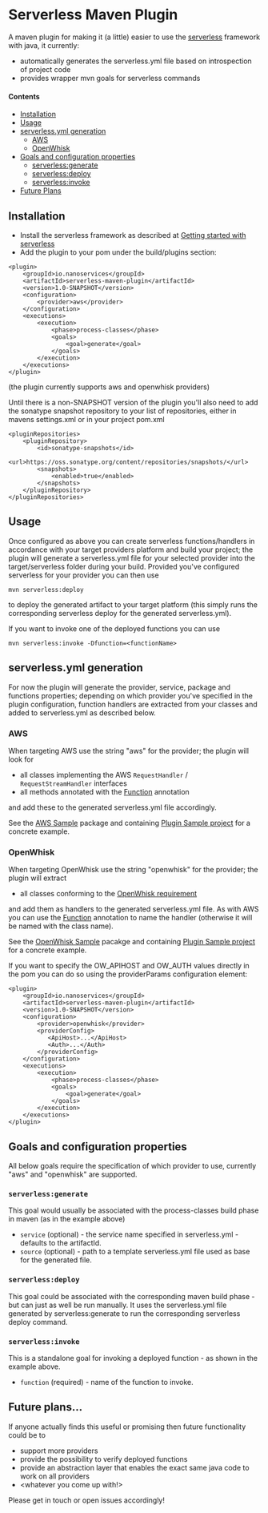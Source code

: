 # Serverless Maven Plugin

A maven plugin for making it (a little) easier to use the [serverless](https://serverless.com) framework 
with java, it currently:
* automatically generates the serverless.yml file based on introspection of project code
* provides wrapper mvn goals for serverless commands

#### Contents
* [Installation](#installation)
* [Usage](#usage)
* [serverless.yml generation](#serverlessyml-generation)
  * [AWS](#aws)
  * [OpenWhisk](#openwhisk)
* [Goals and configuration properties](#goals-and-configuration-properties)
  * [serverless:generate](#serverlessgenerate)
  * [serverless:deploy](#serverlessdeploy)
  * [serverless:invoke](#serverlessinvoke)
* [Future Plans](#future-plans)

## Installation

* Install the serverless framework as described at [Getting started with serverless](https://serverless.com/framework/docs/getting-started/)
* Add the plugin to your pom under the build/plugins section:
```
<plugin>
    <groupId>io.nanoservices</groupId>
    <artifactId>serverless-maven-plugin</artifactId>
    <version>1.0-SNAPSHOT</version>
    <configuration>
        <provider>aws</provider>
    </configuration>
    <executions>
        <execution>
            <phase>process-classes</phase>
            <goals>
                <goal>generate</goal>
            </goals>
        </execution>
    </executions>
</plugin>
```
(the plugin currently supports aws and openwhisk providers)

Until there is a non-SNAPSHOT version of the plugin you'll also need to add the sonatype snapshot repository
to your list of repositories, either in mavens settings.xml or in your project pom.xml

```
<pluginRepositories>
    <pluginRepository>
        <id>sonatype-snapshots</id>
        <url>https://oss.sonatype.org/content/repositories/snapshots/</url>
        <snapshots>
            <enabled>true</enabled>
        </snapshots>
    </pluginRepository>
</pluginRepositories>
```

## Usage

Once configured as above you can create serverless functions/handlers in accordance with your target providers 
 platform and build your project; the plugin will generate a serverless.yml file for your selected provider into the 
 target/serverless folder during your build. Provided you've configured serverless for your provider you can then use 
 
```
mvn serverless:deploy
```

to deploy the generated artifact to your target platform (this simply runs the corresponding serverless deploy 
for the generated serverless.yml).

If you want to invoke one of the deployed functions you can use

```
mvn serverless:invoke -Dfunction=<functionName>
```
 
## serverless.yml generation

For now the plugin will generate the provider, service, package and functions properties; depending on which 
provider you've specified in the plugin configuration, function handlers are extracted from your classes and added 
to serverless.yml as described below.

### AWS

When targeting AWS use the string "aws" for the provider; the plugin will look for 

* all classes implementing the AWS `RequestHandler` / `RequestStreamHandler` interfaces
* all methods annotated with the [Function](../annotations/src/main/java/io/nanoservices/serverless/annotations/Function.java) annotation

and add these to the generated serverless.yml file accordingly.

See the [AWS Sample](../maven-plugin-sample/src/main/java/io/nanoservices/samples/aws) package and containing 
[Plugin Sample project](../maven-plugin-sample) for a concrete example.

### OpenWhisk

When targeting OpenWhisk use the string "openwhisk" for the provider; the plugin will extract 

* all classes conforming to the [OpenWhisk requirement](https://console.bluemix.net/docs/openwhisk/openwhisk_actions.html#creating-java-actions)

and add them as handlers to the generated serverless.yml file. As with AWS you can use the 
[Function]((../annotations/src/main/java/io/nanoservices/serverless/annotations/Function.java)) annotation to name the handler 
(otherwise it will be named with the class name).   

See the [OpenWhisk Sample](../maven-plugin-sample/src/main/java/io/nanoservices/samples/openwhisk) pacakge and containing 
[Plugin Sample project](../maven-plugin-sample) for a concrete example.

If you want to specify the OW_APIHOST and OW_AUTH values directly in the pom you can do so using the providerParams
configuration element:

```
<plugin>
    <groupId>io.nanoservices</groupId>
    <artifactId>serverless-maven-plugin</artifactId>
    <version>1.0-SNAPSHOT</version>
    <configuration>
        <provider>openwhisk</provider>
        <providerConfig>
           <ApiHost>...</ApiHost>
           <Auth>...</Auth>
        </providerConfig>
    </configuration>
    <executions>
        <execution>
            <phase>process-classes</phase>
            <goals>
                <goal>generate</goal>
            </goals>
        </execution>
    </executions>
</plugin>
```
 
## Goals and configuration properties

All below goals require the specification of which provider to use, currently "aws" and "openwhisk" are supported.

### `serverless:generate`

This goal would usually be associated with the process-classes build phase in maven (as in the example above)

* `service` (optional) - the service name specified in serverless.yml - defaults to the artifactId.
* `source` (optional) - path to a template serverless.yml file used as base for the generated file.

### `serverless:deploy`

This goal could be associated with the corresponding maven build phase - but can just as well be run manually. It
uses the serverless.yml file generated by serverless:generate to run the corresponding serverless deploy command.

### `serverless:invoke` 

This is a standalone goal for invoking a deployed function - as shown in the example above.

* `function` (required) - name of the function to invoke. 

## Future plans...   

If anyone actually finds this useful or promising then future functionality could be to 
* support more providers
* provide the possibility to verify deployed functions
* provide an abstraction layer that enables the exact same java code to work on all providers
* <whatever you come up with!>

Please get in touch or open issues accordingly!


